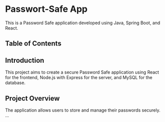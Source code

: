 # Passwort-Safe App

This is a Password Safe application developed using Java, Spring Boot, and React.

## Table of Contents


## Introduction

This project aims to create a secure Password Safe application using React for the frontend, Node.js with Express for the server, and MySQL for the database.

## Project Overview

The application allows users to store and manage their passwords securely. ...
